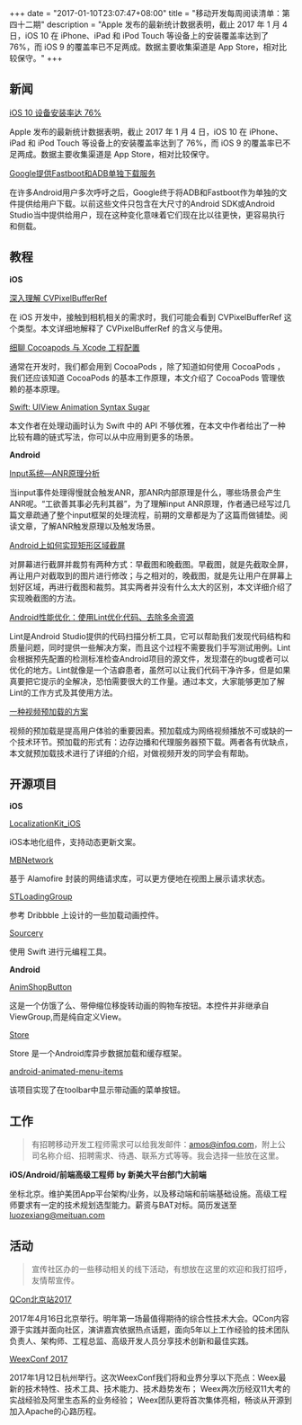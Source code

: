 +++
date = "2017-01-10T23:07:47+08:00"
title = "移动开发每周阅读清单：第四十二期"
description = "Apple 发布的最新统计数据表明，截止 2017 年 1 月 4 日，iOS 10 在 iPhone、iPad 和 iPod Touch 等设备上的安装覆盖率达到了 76%，而 iOS 9 的覆盖率已不足两成。数据主要收集渠道是 App Store，相对比较保守。"
+++


## 新闻

[iOS 10 设备安装率达 76%](https://9to5mac.com/2017/01/05/ios-10-now-installed-on-76-of-active-devices-according-to-apples-stats/)

Apple 发布的最新统计数据表明，截止 2017 年 1 月 4 日，iOS 10 在 iPhone、iPad 和 iPod Touch 等设备上的安装覆盖率达到了 76%，而 iOS 9 的覆盖率已不足两成。数据主要收集渠道是 App Store，相对比较保守。

[Google提供Fastboot和ADB单独下载服务](http://www.cnbeta.com/articles/574639.htm)

在许多Android用户多次呼吁之后，Google终于将ADB和Fastboot作为单独的文件提供给用户下载。以前这些文件只包含在大尺寸的Android SDK或Android Studio当中提供给用户，现在这种变化意味着它们现在比以往更快，更容易执行和侧载。

## 教程

**iOS**

[深入理解 CVPixelBufferRef](https://zhuanlan.zhihu.com/p/24762605)

在 iOS 开发中，接触到相机相关的需求时，我们可能会看到 CVPixelBufferRef 这个类型。本文详细地解释了 CVPixelBufferRef 的含义与使用。

[细聊 Cocoapods 与 Xcode 工程配置](http://www.jianshu.com/p/ad2e37e741bb)

通常在开发时，我们都会用到 CocoaPods ，除了知道如何使用 CocoaPods ，我们还应该知道 CocoaPods 的基本工作原理，本文介绍了 CocoaPods 管理依赖的基本原理。

[Swift: UIView Animation Syntax Sugar](https://medium.com/swift-programming/swift-uiview-animation-syntax-sugar-d40448fe1fed#.c6ngys70q)

本文作者在处理动画时认为 Swift 中的 API 不够优雅，在本文中作者给出了一种比较有趣的链式写法，你可以从中应用到更多的场景。


**Android**

[Input系统—ANR原理分析](http://gityuan.com/2017/01/01/input-anr/)

当input事件处理得慢就会触发ANR，那ANR内部原理是什么，哪些场景会产生ANR呢。“工欲善其事必先利其器”，为了理解input ANR原理，作者通已经写过几篇文章疏通了整个input框架的处理流程，前期的文章都是为了这篇而做铺垫。阅读文章，了解ANR触发原理以及触发场景。

[Android上如何实现矩形区域截屏](http://www.jianshu.com/p/0462dae4c808)

对屏幕进行截屏并裁剪有两种方式：早截图和晚截图。早截图，就是先截取全屏，再让用户对截取到的图片进行修改；与之相对的，晚截图，就是先让用户在屏幕上划好区域，再进行截图和裁剪。其实两者并没有什么太大的区别，本文详细介绍了实现晚截图的方法。

[Android性能优化：使用Lint优化代码、去除多余资源](http://blog.csdn.net/u011240877/article/details/54141714)

Lint是Android Studio提供的代码扫描分析工具，它可以帮助我们发现代码结构和质量问题，同时提供一些解决方案，而且这个过程不需要我们手写测试用例。Lint会根据预先配置的检测标准检查Android项目的源文件，发现潜在的bug或者可以优化的地方。Lint就像是一个洁癖患者，虽然可以让我们代码干净许多，但是如果真要把它提示的全解决，恐怕需要很大的工作量。通过本文，大家能够更加了解Lint的工作方式及其使用方法。

[一种视频预加载的方案](http://mp.weixin.qq.com/s?__biz=MzI2OTQxMTM4OQ==&mid=2247484431&idx=1&sn=7f49fd46cd4e03600e5706432f31e59b)

视频的预加载是提高用户体验的重要因素。预加载成为网络视频播放不可或缺的一个技术环节。预加载的形式有：边存边播和代理服务器预下载。两者各有优缺点，本文就预加载技术进行了详细的介绍，对做视频开发的同学会有帮助。

## 开源项目

**iOS**

[LocalizationKit_iOS](https://github.com/willpowell8/LocalizationKit_iOS)

iOS本地化组件，支持动态更新文案。

[MBNetwork](https://github.com/mmoaay/MBNetwork)

基于 Alamofire 封装的网络请求库，可以更方便地在视图上展示请求状态。

[STLoadingGroup](https://github.com/saitjr/STLoadingGroup)

参考 Dribbble 上设计的一些加载动画控件。

[Sourcery](https://github.com/krzysztofzablocki/Sourcery)

使用 Swift 进行元编程工具。


**Android**

[AnimShopButton](https://github.com/mcxtzhang/AnimShopButton)

这是一个仿饿了么、带伸缩位移旋转动画的购物车按钮。本控件并非继承自ViewGroup,而是纯自定义View。

[Store](https://github.com/NYTimes/Store)

Store 是一个Android库异步数据加载和缓存框架。

[android-animated-menu-items](https://github.com/adonixis/android-animated-menu-items)

该项目实现了在toolbar中显示带动画的菜单按钮。

## 工作

> 有招聘移动开发工程师需求可以给我发邮件：amos@infoq.com，附上公司名称介绍、招聘需求、待遇、联系方式等等。我会选择一些放在这里。

**iOS/Android/前端高级工程师 by 新美大平台部门大前端**

坐标北京。维护美团App平台架构/业务，以及移动端和前端基础设施。高级工程师要求有一定的技术规划选型能力。薪资与BAT对标。简历发送至 luozexiang@meituan.com

## 活动

> 宣传社区办的一些移动相关的线下活动，有想放在这里的欢迎和我打招呼，友情帮宣传。

[QCon北京站2017](http://2017.qconbeijing.com/)

2017年4月16日北京举行。明年第一场最值得期待的综合性技术大会。QCon内容源于实践并面向社区，演讲嘉宾依据热点话题，面向5年以上工作经验的技术团队负责人、架构师、工程总监、高级开发人员分享技术创新和最佳实践。

[WeexConf 2017](https://atf.alibaba.com/weex)

2017年1月12日杭州举行。这次WeexConf我们将和业界分享以下亮点：Weex最新的技术特性、技术工具、技术能力、技术趋势发布； Weex两次历经双11大考的实战经验及阿里生态系的业务经验； Weex团队更将首次集体亮相，畅谈从开源到加入Apache的心路历程。 